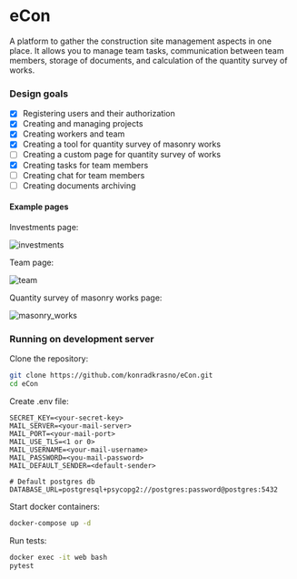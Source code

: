 # eCon
A platform to gather the construction site management aspects in one place.
It allows you to manage team tasks, communication between team members,
storage of documents, and calculation of the quantity survey of works.

### Design goals
- [x] Registering users and their authorization
- [x] Creating and managing projects
- [x] Creating workers and team
- [x] Creating a tool for quantity survey of masonry works
- [ ] Creating a custom page for quantity survey of works
- [x] Creating tasks for team members
- [ ] Creating chat for team members
- [ ] Creating documents archiving

#### Example pages

Investments page:

![investments](https://user-images.githubusercontent.com/55924004/103815285-69168500-5063-11eb-83e2-5056920c8893.PNG)

Team page:

![team](https://user-images.githubusercontent.com/55924004/103815534-c9a5c200-5063-11eb-9a92-32946cbded2a.PNG)

Quantity survey of masonry works page:

![masonry_works](https://user-images.githubusercontent.com/55924004/103815332-83506300-5063-11eb-8484-ccba8c7d794a.PNG)

### Running on development server
Clone the repository:
```bash
git clone https://github.com/konradkrasno/eCon.git
cd eCon
```
Create .env file:
```
SECRET_KEY=<your-secret-key>
MAIL_SERVER=<your-mail-server>
MAIL_PORT=<your-mail-port>
MAIL_USE_TLS=<1 or 0>
MAIL_USERNAME=<your-mail-username>
MAIL_PASSWORD=<you-mail-password>
MAIL_DEFAULT_SENDER=<default-sender>

# Default postgres db
DATABASE_URL=postgresql+psycopg2://postgres:password@postgres:5432
```
Start docker containers:
```bash
docker-compose up -d
```
Run tests:
```bash
docker exec -it web bash
pytest
```
